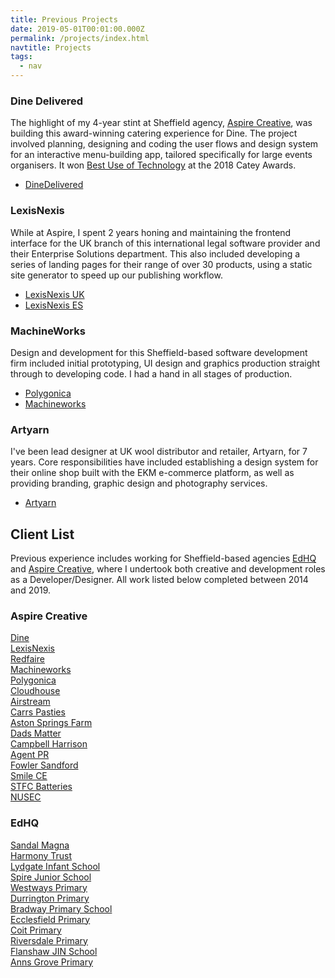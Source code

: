 ```yaml
---
title: Previous Projects
date: 2019-05-01T00:01:00.000Z
permalink: /projects/index.html
navtitle: Projects
tags:
  - nav
---
```


### Dine Delivered

The highlight of my 4-year stint at Sheffield agency, [Aspire Creative](https://www.aspirecreative.co.uk), was building this award-winning catering experience for Dine. The project involved planning, designing and coding the user flows and design system for an interactive menu-building app, tailored specifically for large events organisers. It won [Best Use of Technology](https://www.dinedelivered.co.uk/blog/2018/07/12/dine-delivered-win-at-catey-awards!/) at the 2018 Catey Awards.

<ul class="list-inline">
  <li>
    <a class="site-link" href="https://www.dinedelivered.co.uk" target="_blank" rel="noopener noreferrer">DineDelivered</a>
  </li>
</ul>

### LexisNexis

While at Aspire, I spent 2 years honing and maintaining the frontend interface for the UK branch of this international legal software provider and their Enterprise Solutions department. This also included developing a series of landing pages for their range of over 30 products, using a static site generator to speed up our publishing workflow.

<ul class="list-inline">
  <li>
    <a class="site-link" href="https://www.lexisnexis.co.uk" target="_blank" rel="noopener noreferrer">LexisNexis UK</a>
  </li>
  <li>
    <a class="site-link" href="https://www.lexisnexis-es.co.uk" target="_blank" rel="noopener noreferrer">LexisNexis ES</a>
  </li>
</ul>

### MachineWorks

Design and development for this Sheffield-based software development firm included initial prototyping, UI design and graphics production straight through to developing code. I had a hand in all stages of production.

<ul class="list-inline">
  <li>
    <a class="site-link" href="https://www.polygonica.com" target="_blank" rel="noopener noreferrer">Polygonica</a>
  </li>
  <li>
    <a class="site-link" href="https://www.machineworks.com" target="_blank" rel="noopener noreferrer">Machineworks</a>
  </li>
</ul>

### Artyarn

I've been lead designer at UK wool distributor and retailer, Artyarn, for 7 years. Core responsibilities have included establishing a design system for their online shop built with the EKM e-commerce platform, as well as providing branding, graphic design and photography services.

<ul class="list-inline">
  <li>
    <a class="site-link" href="https://www.artyarn.co.uk/" target="_blank" rel="noopener noreferrer">Artyarn</a>
  </li>
</ul>

<section>

## Client List

Previous experience includes working for Sheffield-based agencies [EdHQ](https://www.edhq.co.uk) and [Aspire Creative](https://www.aspirecreative.co.uk), where I undertook both creative and development roles as a Developer/Designer. All work listed below completed between 2014 and 2019.

<h3>Aspire Creative</h3>
<div class="client-list">
  <div class="list-item">
    <a href="https://www.dine.co.uk" target="_blank" rel="noopener noreferrer">Dine</a>
  </div>
  <div class="list-item">
    <a href="https://www.lexisnexis.com" target="_blank" rel="noopener noreferrer">LexisNexis</a>
  </div>
  <div class="list-item">
    <a href="http://www.redfaireinternational.com" target="_blank" rel="noopener noreferrer">Redfaire</a>
  </div>
  <div class="list-item">
    <a href="https://www.machineworks.com" target="_blank" rel="noopener noreferrer">Machineworks</a>
  </div>
  <div class="list-item">
    <a href="https://www.polygonica.com">Polygonica</a>
  </div>
  <div class="list-item">
    <a href="http://www.cloudhouse.com" target="_blank" rel="noopener noreferrer">Cloudhouse</a>
  </div>
  <div class="list-item">
    <a href="https://www.adventurelv.com" target="_blank" rel="noopener noreferrer">Airstream</a>
  </div>
  <div class="list-item">
    <a href="https://www.carrspasties.co.uk" target="_blank" rel="noopener noreferrer">Carrs Pasties</a>
  </div>
  <div class="list-item">
    <a href="http://www.astonspringsfarm.co.uk/" target="_blank" rel="noopener noreferrer">Aston Springs Farm</a>
  </div>
  <div class="list-item">
    <a href="http://www.dadsmatteruk.org" target="_blank" rel="noopener noreferrer">Dads Matter</a>
  </div>
  <div class="list-item">
    <a href="https://www.campbellharrison.co.uk" target="_blank" rel="noopener noreferrer">Campbell Harrison</a>
  </div>
  <div class="list-item">
    <a href="http://www.agentpublicrelations.co.uk/" target="_blank" rel="noopener noreferrer">Agent PR</a>
  </div>
  <div class="list-item">
    <a href="http://www.fowlersandford.com/" target="_blank" rel="noopener noreferrer">Fowler Sandford</a>
  </div>
  <div class="list-item">
    <a href="https://www.smilecustomerexperience.com/" target="_blank" rel="noopener noreferrer">Smile CE</a>
  </div>
  <div class="list-item">
    <a href="http://stfcbatteries.org/" target="_blank" rel="noopener noreferrer">STFC Batteries</a>
  </div>
  <div class="list-item">
    <a href="http://www.nusec.uk/" target="_blank" rel="noopener noreferrer">NUSEC</a>
  </div>
</div>
<h3>EdHQ</h3>
<div class="client-list">
  <div class="list-item">
    <a href="http://www.sandalmagna.co.uk/" target="_blank" rel="noopener noreferrer">Sandal Magna</a>
  </div>
  <div class="list-item">
    <a href="https://www.theharmonytrust.org/" target="_blank" rel="noopener noreferrer">Harmony Trust</a>
  </div>
  <div class="list-item">
    <a href="http://www.lydgateinfant.co.uk/" target="_blank" rel="noopener noreferrer">Lydgate Infant School</a>
  </div>
  <div class="list-item">
    <a href="http://www.spirejunior.co.uk/" target="_blank" rel="noopener noreferrer">Spire Junior School</a>
  </div>
  <div class="list-item">
    <a href="https://www.westwaysprimary.co.uk/" target="_blank" rel="noopener noreferrer">Westways Primary</a>
  </div>
  <div class="list-item">
    <a href="http://www.durringtoninfantjunior.co.uk/" target="_blank" rel="noopener noreferrer">Durrington Primary</a>
  </div>
  <div class="list-item">
    <a href="http://www.bradwayprimary.co.uk/" target="_blank" rel="noopener noreferrer">Bradway Primary School</a>
  </div>
  <div class="list-item">
    <a href="http://www.ecclesfieldprimary.co.uk/" target="_blank" rel="noopener noreferrer">Ecclesfield Primary</a>
  </div>
  <div class="list-item">
    <a href="http://www.coitprimary.co.uk/" target="_blank" rel="noopener noreferrer">Coit Primary</a>
  </div>
  <div class="list-item">
    <a href="http://riversdale.edhq.co.uk/" target="_blank" rel="noopener noreferrer">Riversdale Primary</a>
  </div>
  <div class="list-item">
    <a href="http://www.flanshawjin.co.uk/" target="_blank" rel="noopener noreferrer">Flanshaw JIN School</a>
  </div>
  <div class="list-item">
    <a href="https://www.annsgrove.co.uk/" target="_blank" rel="noopener noreferrer">Anns Grove Primary</a>
  </div>
</div>

</section>

